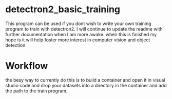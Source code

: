 # detectron2_basic_training
This program can be used if you dont wish to write your own training program to train with detectron2. 
I will continue to update the readme with further documentation when I am more awake.
when this is finished my hope is it will help foster more interest in computer vision and object detection.
# Workflow
the besy way to currently do this is to build a container and open it in visual studio code and drop your datasets into a directory in the container and add the path to the train program.
